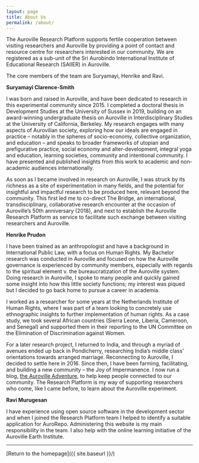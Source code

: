 ```yaml
---
layout: page
title: About Us
permalink: /about/
---
```


The Auroville Research Platform supports fertile cooperation between visiting researchers and Auroville by providing a point of contact and resource centre for researchers interested in our community. We are registered as a sub-unit of the Sri Aurobindo International Institute of Educational Research (SAIIER) in Auroville.

The core members of the team are Suryamayi, Henrike and Ravi.

**Suryamayi Clarence-Smith**

I was born and raised in Auroville, and have been dedicated to research in this experimental community since 2015. I completed a doctoral thesis in Development Studies at the University of Sussex in 2019, building on an award-winning undergraduate thesis on Auroville in Interdisciplinary Studies at the University of California, Berkeley. My research engages with many aspects of Aurovilian society, exploring how our ideals are engaged in practice – notably in the spheres of socio-economy, collective organization, and education – and speaks to broader frameworks of utopian and prefigurative practice, social economy and alter-development, integral yoga and education, learning societies, community and intentional community. I have presented and published insights from this work to academic and non-academic audiences internationally.

As soon as I became involved in research on Auroville, I was struck by its richness as a site of experimentation in many fields, and the potential for insightful and impactful research to be produced here, relevant beyond the community. This first led me to co-direct The Bridge, an international, transdisciplinary, collaborative research encounter at the occasion of Auroville’s 50th anniversary (2018), and next to establish the Auroville Research Platform as service to facilitate such exchange between visiting researchers and Auroville.

**Henrike Prudon**

I have been trained as an anthropologist and have a background in International Public Law, with a focus on Human Rights. My Bachelor research was conducted in Auroville and focused on how the Auroville governance is experienced by community members, especially with regards to the spiritual element v. the bureaucratization of the Auroville system. Doing research in Auroville, I spoke to many people and quickly gained some insight into how this little society functions; my interest was piqued but I decided to go back home to pursue a career in academia.

I worked as a researcher for some years at the Netherlands Institute of Human Rights, where I was part of a team looking to concretely use ethnographic insights to further implementation of human rights. As a case study, we took several African countries (Sierra Leone, Liberia, Cameroon, and Senegal) and supported them in their reporting to the UN
Committee on the Elimination of Discrimination against Women.

For a later research project, I returned to India, and through a myriad of avenues ended up back in Pondicherry, researching India’s middle class’ orientations towards arranged marriage. Reconnecting to Auroville, I decided to settle here in 2016. Since then, I have been farming, facilitating, and building a new community – the Joy of Impermanence. I now run a blog, [the Auroville Adventure](https://adventure.auroville.com/), to help keep people connected to our community. The Research Platform is my way of supporting researchers who come, like I came before, to learn about the Auroville experiment.

**Ravi Murugesan**

I have experience using open source software in the development sector and when I joined the Research Platform team I helped to identify a suitable application for AuroRepo. Administering this website is my main responsibility in the team. I also help with the online learning initiative of the Auroville Earth Institute.

---
[Return to the homepage]({{ site.baseurl }}/)
